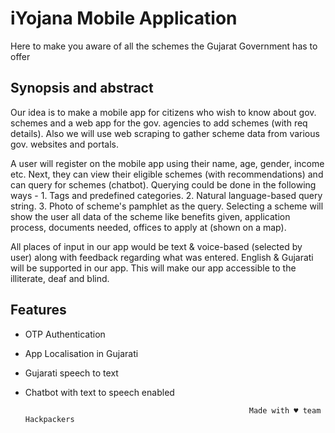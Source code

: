 # iYojana Mobile Application

Here to make you aware of all the schemes the Gujarat Government has to offer

## Synopsis and abstract

Our idea is to make a mobile app for citizens who wish to know about gov. schemes and a web app for the gov. agencies to add schemes (with req details). Also we will use web scraping to gather scheme data from various gov. websites and portals.

A user will register on the mobile app using their name, age, gender, income etc. Next, they can view their eligible schemes (with recommendations) and can query for schemes (chatbot). Querying could be done in the following ways - 1. Tags and predefined categories. 2. Natural language-based query string. 3. Photo of scheme's pamphlet as the query. Selecting a scheme will show the user all data of the scheme like benefits given, application process, documents needed, offices to apply at (shown on a map).

All places of input in our app would be text & voice-based (selected by user) along with feedback regarding what was entered. English & Gujarati will be supported in our app. This will make our app accessible to the illiterate, deaf and blind.

## Features

- OTP Authentication
- App Localisation in Gujarati
- Gujarati speech to text
- Chatbot with text to speech enabled

                                                        Made with ♥ team Hackpackers
